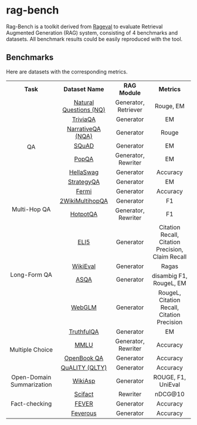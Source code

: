 # rag-bench

Rag-Bench is a toolkit derived from [Rageval](https://github.com/gomate-community/rageval) to evaluate Retrieval Augmented Generation (RAG) system, consisting of 4 benchmarks and datasets. All benchmark results could be easily reproduced with the tool.

## Benchmarks


Here are datasets with the corresponding metrics.

<table>
 <tr>
  <td rowspan=1 align="center"><b>Task</b></td>
  <td colspan=1 align="center"><b>Dataset Name</b></td>
  <td rowspan=1 align="center"><b>RAG Module</b></td>
  <td colspan=1 align="center"><b>Metrics</b></td>
 </tr>
 <tr>
  <td rowspan=8 align="center">QA</td>
  <td align="center"><a href="./benchmarks/NQ.md">Natural Questions (NQ)</a></td>
  <td align="center">Generator, Retriever</td>
  <td align="center">Rouge, EM</td>
 </tr>
 <tr>
  <td align="center"><a href="https://huggingface.co/datasets/mandarjoshi/trivia_qa">TriviaQA</a></td>
  <td align="center">Generator</td>
  <td align="center">EM</td>
 </tr>
 <tr>
   <td align="center"><a href="https://huggingface.co/datasets/narrativeqa">NarrativeQA (NQA)</a></td>
   <td align="center">Generator</td>
   <td align="center">Rouge</td>
 </tr>
 <tr>
   <td align="center"><a href="https://huggingface.co/datasets/rajpurkar/squad">SQuAD</a></td>
   <td align="center">Generator</td>
   <td align="center">EM</td>
 </tr>
 <tr>
   <td align="center"><a href="https://huggingface.co/datasets/akariasai/PopQA">PopQA</a></td>
   <td align="center">Generator, Rewriter</td>
   <td align="center">EM</td>
 </tr>
 <tr>
   <td align="center"><a href="https://huggingface.co/datasets/Rowan/ hellaswag">HellaSwag</a></td>
   <td align="center">Generator</td>
   <td align="center">Accuracy</td>
 </tr>
 <tr>
   <td align="center"><a href="https://allenai. org/data/strategyqa">StrategyQA</a></td>
   <td align="center">Generator</td>
   <td align="center">EM</td>
 </tr>
 <tr>
   <td align="center"><a href="https://allenai. org/data/fermi">Fermi</a></td>
   <td align="center">Generator</td>
   <td align="center">Accuracy</td>
 </tr>

 <tr>
  <td rowspan=2 align="center">Multi-Hop QA</td>
  <td align="center"><a href="https://github.com/Alab-NII/2wikimultihop">2WikiMultihopQA</a></td>
  <td align="center">Generator</td>
  <td align="center">F1</td>
 </tr>
 <tr>
   <td align="center"><a href="https://huggingface.co/datasets/hotpot_qa">HotpotQA</a></td>
   <td align="center">Generator, Rewriter</td>
   <td align="center">F1</td>
 </tr>
 <tr>
  <td rowspan=4 align="center">Long-Form QA</td>
  <td align="center"><a href="https://huggingface.co/datasets/eli5">ELI5</a></td>
  <td align="center">Generator</td>
  <td align="center">Citation Recall, Citation Precision, Claim Recall</td>
 </tr>
 <tr>
   <td align="center"><a href="https://huggingface.co/datasets/explodinggradients/WikiEval">WikiEval</a></td>
   <td align="center">Generator</td>
   <td align="center">Ragas</td>
 </tr>
 <tr>
   <td align="center"><a href="https://huggingface.co/datasets/din0s/asqa">ASQA</a></td>
   <td align="center">Generator</td>
   <td align="center">disambig F1, RougeL, EM</td>
 </tr>
 <tr>
   <td align="center"><a href="https://huggingface.co/datasets/THUDM/webglm-qa">WebGLM</a></td>
   <td align="center">Generator</td>
   <td align="center">RougeL, Citation Recall, Citation Precision</td>
 </tr>
 <tr>
   <td rowspan=4 align="center">Multiple Choice</td>
   <td align="center"><a href="https://huggingface.co/datasets/truthful_qa">TruthfulQA</a></td>
   <td align="center">Generator</td>
   <td align="center">EM</td>
 </tr>
 <tr>
   <td align="center"><a href="https://huggingface.co/datasets/cais/mmlu">MMLU</a></td>
   <td align="center">Generator, Rewriter</td>
   <td align="center">Accuracy</td>
 </tr>
 <tr>
   <td align="center"><a href="https://huggingface.co/datasets/allenai/openbookqa">OpenBook QA</a></td>
   <td align="center">Generator</td>
   <td align="center">Accuracy</td>
 </tr>
 <tr>
   <td align="center"><a href="https://github.com/nyu-mll/quality">QuALITY (QLTY)</a></td>
   <td align="center">Generator</td>
   <td align="center">Accuracy</td>
 </tr>
 <tr>
   <td rowspan=1 align="center">Open-Domain Summarization</td>
   <td align="center"><a href="https://huggingface.co/datasets/wiki_asp">WikiAsp</a></td>
   <td align="center">Generator</td>
   <td align="center">ROUGE, F1, UniEval</td>
 </tr>
 <tr>
   <td rowspan=3 align="center">Fact-checking</td>
  <td align="center"><a href="https://huggingface.co/datasets/BeIR/scifact">Scifact</a></td>
  <td align="center">Rewriter</td>
  <td align="center">nDCG@10</td>
 </tr>
 <tr>
   <td align="center"><a href="https:// huggingface.co/datasets/fever">FEVER</a></td>
   <td align="center">Generator</td>
   <td align="center">Accuracy</td>
 </tr>
 <tr>
   <td align="center"><a href="https:// huggingface.co/datasets/fever/ feverous">Feverous</a></td>
   <td align="center">Generator</td>
   <td align="center">Accuracy</td>
 </tr>


</table>

